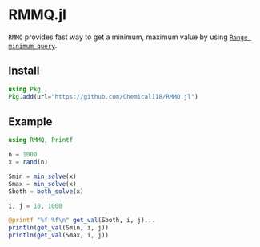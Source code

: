 # RMMQ.jl
`RMMQ` provides fast way to get a minimum, maximum value by using [`Range minimum query`](https://en.wikipedia.org/wiki/Range_minimum_query).

## Install
```julia
using Pkg
Pkg.add(url="https://github.com/Chemical118/RMMQ.jl")
```

## Example
```julia
using RMMQ, Printf

n = 1000
x = rand(n)

Smin = min_solve(x)
Smax = min_solve(x)
Sboth = both_solve(x)

i, j = 10, 1000

@printf "%f %f\n" get_val(Sboth, i, j)...
println(get_val(Smin, i, j))
println(get_val(Smax, i, j))
```